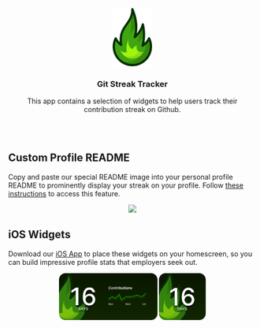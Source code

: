 <div align="center">
  <img src="assets/logo.svg" width="80">
  <h3 align="center">
    Git Streak Tracker
  </h3>
  <p align="center">
    This app contains a selection of widgets to help users track their contribution streak on Github.
  </p>
</div>

</br>

</br>

## Custom Profile README
Copy and paste our special README image into your personal profile README to prominently display your streak on your profile.
Follow [these instructions]() to access this feature.

<p align="center">
  <img src="https://git-streak-tracker.herokuapp.com/api/markdown_image/gibsonbailey#1" width="600">
</p>

## iOS Widgets
Download our [iOS App]() to place these widgets on your homescreen, so you can build impressive profile stats that employers seek out.

<p align="center">
  <img src="assets/widget.png" width="200">
  <img src="assets/widget_small.png" width="95">
</p>

